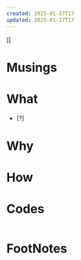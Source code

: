```yaml
---
created: 2025-01-17T17
updated: 2025-01-17T17
---
```

[[

# Musings



# What
- [?] 


# Why



# How



# Codes

```python

```



# FootNotes